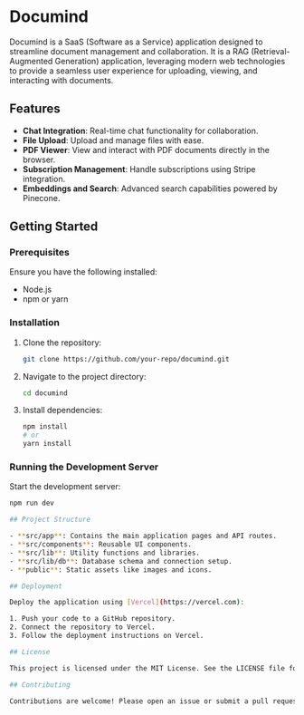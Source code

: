 # Documind

Documind is a SaaS (Software as a Service) application designed to streamline document management and collaboration. It is a RAG (Retrieval-Augmented Generation) application, leveraging modern web technologies to provide a seamless user experience for uploading, viewing, and interacting with documents.

## Features

- **Chat Integration**: Real-time chat functionality for collaboration.
- **File Upload**: Upload and manage files with ease.
- **PDF Viewer**: View and interact with PDF documents directly in the browser.
- **Subscription Management**: Handle subscriptions using Stripe integration.
- **Embeddings and Search**: Advanced search capabilities powered by Pinecone.

## Getting Started

### Prerequisites

Ensure you have the following installed:

- Node.js
- npm or yarn

### Installation

1. Clone the repository:

   ```bash
   git clone https://github.com/your-repo/documind.git
   ```

2. Navigate to the project directory:

   ```bash
   cd documind
   ```

3. Install dependencies:
   ```bash
   npm install
   # or
   yarn install
   ```

### Running the Development Server

Start the development server:

```bash
npm run dev

## Project Structure

- **src/app**: Contains the main application pages and API routes.
- **src/components**: Reusable UI components.
- **src/lib**: Utility functions and libraries.
- **src/lib/db**: Database schema and connection setup.
- **public**: Static assets like images and icons.

## Deployment

Deploy the application using [Vercel](https://vercel.com):

1. Push your code to a GitHub repository.
2. Connect the repository to Vercel.
3. Follow the deployment instructions on Vercel.

## License

This project is licensed under the MIT License. See the LICENSE file for details.

## Contributing

Contributions are welcome! Please open an issue or submit a pull request for any improvements or features.
```
